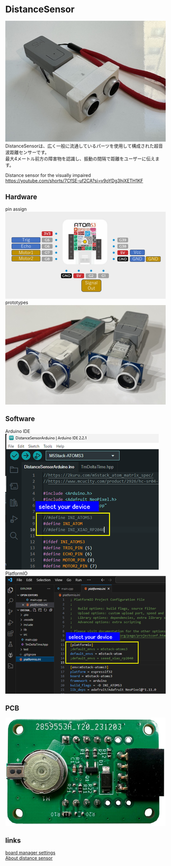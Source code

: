 # DistanceSensor 
![screenshot](https://github.com/misawa2048/DistanceSensor/blob/master/img/distance_sensor_ss.jpg)  
DistanceSensorは、広く一般に流通しているパーツを使用して構成された超音波距離センサーです。  
最大4メートル前方の障害物を認識し、振動の間隔で距離をユーザーに伝えます。  


Distance sensor for the visually impaired  
https://youtube.com/shorts/7CfSE-uf2CA?si=v9oYDg3hjXETH1KF  
## Hardware

pin assign  
 ![pin asign](https://github.com/misawa2048/DistanceSensor/blob/master/img/pin_asign_DistanceSensor.png)  
prototypes  
![prototype](https://github.com/misawa2048/DistanceSensor/blob/master/img/prototypes_b.jpg)  

## Software
Arduino IDE  
![select your device](https://github.com/misawa2048/DistanceSensor/blob/master/img/select_your_device_arduinoide.png)  
PlatformIO  
![select your device](https://github.com/misawa2048/DistanceSensor/blob/master/img/select_your_device_platformio.png)  

## PCB  
![Printed circuit board](https://github.com/misawa2048/DistanceSensor/blob/master/img/board_ss.jpg)  

## links  
[board manager settings](https://2kuru.com/m5stack_atom_matrix_spec/)  
[About distance sensor](https://www.mcucity.com/product/2926/hc-sr04-3-3v-5v-ultrasonic-distance-measuring-sensor-module-trig-echo-uarttx-rx-i2csdascl)  




